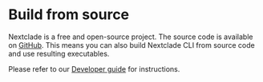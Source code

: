 # Build from source

Nextclade is a free and open-source project. The source code is available on [GitHub](https://github.com/nextstrain/nextclade). This means you can also build Nextclade CLI from source code and use resulting executables.

Please refer to our [Developer guide](https://github.com/nextstrain/nextclade/blob/master/docs/dev/developer-guide%2Emd) for instructions.
